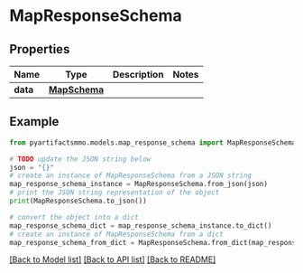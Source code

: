 # MapResponseSchema


## Properties

Name | Type | Description | Notes
------------ | ------------- | ------------- | -------------
**data** | [**MapSchema**](MapSchema.md) |  | 

## Example

```python
from pyartifactsmmo.models.map_response_schema import MapResponseSchema

# TODO update the JSON string below
json = "{}"
# create an instance of MapResponseSchema from a JSON string
map_response_schema_instance = MapResponseSchema.from_json(json)
# print the JSON string representation of the object
print(MapResponseSchema.to_json())

# convert the object into a dict
map_response_schema_dict = map_response_schema_instance.to_dict()
# create an instance of MapResponseSchema from a dict
map_response_schema_from_dict = MapResponseSchema.from_dict(map_response_schema_dict)
```
[[Back to Model list]](../README.md#documentation-for-models) [[Back to API list]](../README.md#documentation-for-api-endpoints) [[Back to README]](../README.md)


